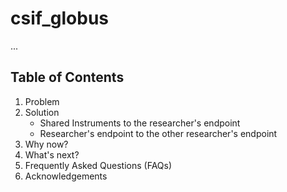 # csif_globus
...

## Table of Contents 
1. Problem
2. Solution
   * Shared Instruments to the researcher's endpoint 
   * Researcher's endpoint to the other researcher's endpoint 
4. Why now?
5. What's next?
6. Frequently Asked Questions (FAQs)
7. Acknowledgements
